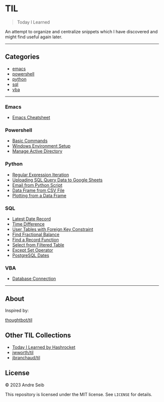 # TIL

> Today I Learned

An attempt to organize and centralize snippets which I have discovered and might find useful again later.


---

## Categories

* [emacs](#emacs)
* [powershell](#powershell)
* [python](#python)
* [sql](#sql)
* [vba](#vba)

---


### Emacs

- [Emacs Cheatsheet](emacs/emacscheatsheet.md)

### Powershell

- [Basic Commands](powershell/powershell-basics.md)
- [Windows Environment Setup](powershell/windows-environment-setup.md)
- [Manage Active Directory](powershell/AD-management.md)

### Python

- [Regular Expression Iteration](python/regular-expression-match.md)
- [Uploading SQL Query Data to Google Sheets](python/uploading-MSSQL-data-to-Google-sheets.md)
- [Email from Python Script](python/email-from-python.md)
- [Data Frame from CSV File](python/dataframe-from-csv.md)
- [Plotting from a Data Frame](python/plotting-from-dataframe.md)

### SQL

- [Latest Date Record](sql/latest-date-record.md)
- [Time Difference](sql/time-difference.md)
- [User Tables with Foreign Key Constraint](sql/create-user-table-with-foreign-key.md)
- [Find Fractional Balance](sql/find-fractional-balance.md)
- [Find a Record Function](sql/is-this-the-record.md)
- [Select from Filtered Table](sql/select-from-case-statement.md)
- [Except Set Operator](sql/except.md)
- [PostgreSQL Dates](sql/postgres_dates.md)

### VBA

- [Database Connection](vb/database-connect.md)

---

## About

Inspired by:

[thoughtbot/til](https://github.com/thoughtbot/til)

## Other TIL Collections

* [Today I Learned by Hashrocket](https://til.hashrocket.com)
* [jwworth/til](https://github.com/jwworth/til)
* [jbranchaud/til](https://github.com/jbranchaud/til)

## License

&copy; 2023 Andre Seib

This repository is licensed under the MIT license. See `LICENSE` for
details.

